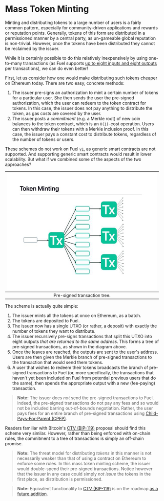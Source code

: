Mass Token Minting
===

Minting and distributing tokens to a large number of users is a fairly common pattern, especially for community-driven applications and rewards or reputation points. Generally, tokens of this form are distributed in a permissioned manner by a central party, as un-gameable global reputation is non-trivial. However, once the tokens have been distributed they cannot be reclaimed by the issuer.

While it is certainly possible to do this relatively inexpensively by using one-to-many transactions (as Fuel supports [up to eight inputs and eight outputs](../3.%20Concepts/0.%20Fundamentals/4.%20Transaction%20Architecture.md) per transactions), we can do even better!

First, let us consider how one would make distributing such tokens cheaper on Ethereum today.  There are two easy, concrete methods:
1. The issuer pre-signs an authorization to mint a certain number of tokens for a particular user. She then sends the user the pre-signed authorization, which the user can redeem to the token contract for tokens. In this case, the issuer does not pay anything to distribute the token, as gas costs are covered by the user.
1. The issuer posts a _commitment_ (e.g. a Merkle root) of new coin balances to the token contract, which is an `O(1)`-cost operation. Users can then withdraw their tokens with a Merkle inclusion proof. In this case, the issuer pays a constant cost to distribute tokens, regardless of the number of tokens or users.

These schemes do not work on Fuel [`v1`](../5.%20Future%20Roadmap/1.%20Planned%20Features.md), as generic smart contracts are not supported. And supporting generic smart contracts would result in lower scalability. But what if we combined some of the aspects of the two approaches?

| ![Token minting](/assets/images/fig_token_minting.jpg) |
| :----------------------------------------------------: |
|              Pre-signed transaction tree.              |

The scheme is actually quite simple:
1. The issuer mints all the tokens at once on Ethereum, as a batch.
1. The tokens are deposited to Fuel.
1. The issuer now has a single UTXO (or rather, a deposit) with exactly the number of tokens they want to distribute.
1. The issuer recursively pre-signs transactions that split this UTXO into eight outputs _that are returned to the same address_. This forms a tree of pre-signed transactions, as shown in the diagram above.
1. Once the leaves are reached, the outputs are sent to the user's address. Users are then given the Merkle branch of pre-signed transactions to the transaction that would send them tokens.
1. A user that wishes to redeem their tokens broadcasts the branch of pre-signed transactions to Fuel (or, more specifically, the transactions that haven't yet been included on Fuel from potential previous users that do the same), then spends the appropriate output with a new (fee-paying) transaction.

> **Note:** The issuer does _not_ send the pre-signed transactions to Fuel. Indeed, the pre-signed transactions do not pay any fees and so would not be included barring out-of-bounds negotiation. Rather, the user pays fees for an entire branch of pre-signed transactions using [Child-Pays-For-Parent (CPFP)](https://en.bitcoin.it/wiki/Transaction_fees#Feerates_for_dependent_transactions_.28child-pays-for-parent.29).

Readers familiar with Bitcoin's [CTV (BIP-119)](https://github.com/bitcoin/bips/blob/master/bip-0119.mediawiki) proposal should find this scheme very similar. However, rather than being enforced with on-chain rules, the commitment to a tree of transactions is simply an off-chain promise.

> **Note:** The threat model for distributing _tokens_ in this manner is not necessarily weaker than that of using a contract on Ethereum to enforce some rules. In this mass token minting scheme, the issuer would double-spend their pre-signed transactions. Notice however that the issuer in any case could simply _not issue_ the tokens in the first place, as distribution is permissioned.

> **Note:** Equivalent functionality to [CTV (BIP-119)](https://github.com/bitcoin/bips/blob/master/bip-0119.mediawiki) is on the roadmap [as a future addition](../5.%20Future%20Roadmap/1.%20Planned%20Features.md).
